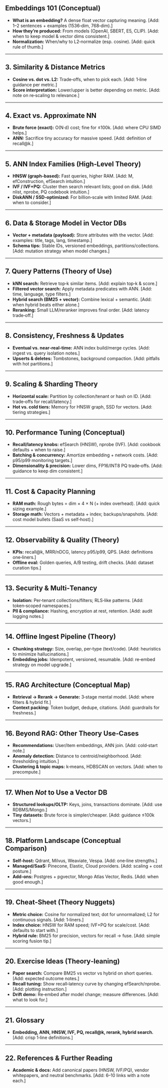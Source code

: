 ## Embeddings 101 (Conceptual)
- **What is an embedding?** A dense float vector capturing meaning. [Add: 1–2 sentences + examples (1536‑dim, 768‑dim).]
- **How they’re produced:** From models (OpenAI, SBERT, E5, CLIP). [Add: when to keep model & vector dims consistent.]
- **Normalization:** When/why to L2‑normalize (esp. cosine). [Add: quick rule of thumb.]

---
## 3. Similarity & Distance Metrics
- **Cosine vs. dot vs. L2:** Trade‑offs, when to pick each. [Add: 1‑line guidance per metric.]
- **Score interpretation:** Lower/upper is better depending on metric. [Add: note on re‑scaling to relevance.]

---
## 4. Exact vs. Approximate NN
- **Brute force (exact):** O(N·d) cost; fine for ≤100k. [Add: where CPU SIMD helps.]
- **ANN:** Sacrifice tiny accuracy for massive speed. [Add: definition of recall@k.]

---
## 5. ANN Index Families (High‑Level Theory)
- **HNSW (graph‑based):** Fast queries, higher RAM. [Add: M, efConstruction, efSearch intuition.]
- **IVF / IVF+PQ:** Cluster then search relevant lists; good on disk. [Add: nlist, nprobe, PQ codebook intuition.]
- **DiskANN / SSD‑optimized:** For billion‑scale with limited RAM. [Add: when to consider.]

---
## 6. Data & Storage Model in Vector DBs
- **Vector + metadata (payload):** Store attributes with the vector. [Add: examples: title, tags, lang, timestamp.]
- **Schema tips:** Stable IDs, versioned embeddings, partitions/collections. [Add: mutation strategy when model changes.]

---
## 7. Query Patterns (Theory of Use)
- **kNN search:** Retrieve top‑k similar items. [Add: explain top‑k & score.]
- **Filtered vector search:** Apply metadata predicates with ANN. [Add: time, language, type filters.]
- **Hybrid search (BM25 + vector):** Combine lexical + semantic. [Add: when hybrid beats either alone.]
- **Reranking:** Small LLM/reranker improves final order. [Add: latency trade‑off.]

---
## 8. Consistency, Freshness & Updates
- **Eventual vs. near‑real‑time:** ANN index build/merge cycles. [Add: ingest vs. query isolation notes.]
- **Upserts & deletes:** Tombstones, background compaction. [Add: pitfalls with hot partitions.]

---
## 9. Scaling & Sharding Theory
- **Horizontal scale:** Partition by collection/tenant or hash on ID. [Add: trade‑offs for recall/latency.]
- **Hot vs. cold tiers:** Memory for HNSW graph, SSD for vectors. [Add: tiering strategies.]

---
## 10. Performance Tuning (Conceptual)
- **Recall/latency knobs:** efSearch (HNSW), nprobe (IVF). [Add: cookbook defaults + when to raise.]
- **Batching & concurrency:** Amortize embedding + network costs. [Add: p95/p99 monitoring targets.]
- **Dimensionality & precision:** Lower dims, FP16/INT8 PQ trade‑offs. [Add: guidance to keep dim consistent.]

---
## 11. Cost & Capacity Planning
- **RAM math:** Rough bytes = dim × 4 × N (+ index overhead). [Add: quick sizing example.]
- **Storage math:** Vectors + metadata + index; backups/snapshots. [Add: cost model bullets (SaaS vs self‑host).]

---
## 12. Observability & Quality (Theory)
- **KPIs:** recall@k, MRR/nDCG, latency p95/p99, QPS. [Add: definitions one‑liners.]
- **Offline eval:** Golden queries, A/B testing, drift checks. [Add: dataset curation tips.]

---
## 13. Security & Multi‑Tenancy
- **Isolation:** Per‑tenant collections/filters; RLS‑like patterns. [Add: token‑scoped namespaces.]
- **PII & compliance:** Hashing, encryption at rest, retention. [Add: audit logging notes.]

---
## 14. Offline Ingest Pipeline (Theory)
- **Chunking strategy:** Size, overlap, per‑type (text/code). [Add: heuristics to minimize hallucinations.]
- **Embedding jobs:** Idempotent, versioned, resumable. [Add: re‑embed strategy on model upgrade.]

---
## 15. RAG Architecture (Conceptual Map)
- **Retrieval → Rerank → Generate:** 3‑stage mental model. [Add: where filters & hybrid fit.]
- **Context packing:** Token budget, dedupe, citations. [Add: guardrails for freshness.]

---
## 16. Beyond RAG: Other Theory Use‑Cases
- **Recommendations:** User/item embeddings, ANN join. [Add: cold‑start note.]
- **Anomaly detection:** Distance to centroid/neighborhood. [Add: thresholding intuition.]
- **Clustering & topic maps:** k‑means, HDBSCAN on vectors. [Add: when to precompute.]

---
## 17. When *Not* to Use a Vector DB
- **Structured lookups/OLTP:** Keys, joins, transactions dominate. [Add: use RDBMS/Mongo.]
- **Tiny datasets:** Brute force is simpler/cheaper. [Add: guidance ≤100k vectors.]

---
## 18. Platform Landscape (Conceptual Comparison)
- **Self‑host:** Qdrant, Milvus, Weaviate, Vespa. [Add: one‑line strengths.]
- **Managed/SaaS:** Pinecone, Elastic, Cloud providers. [Add: scaling + cost posture.]
- **Add‑ons:** Postgres + pgvector, Mongo Atlas Vector, Redis. [Add: when good enough.]

---
## 19. Cheat‑Sheet (Theory Nuggets)
- **Metric choice:** Cosine for normalized text; dot for unnormalized; L2 for continuous signals. [Add: 1‑liners.]
- **Index choice:** HNSW for RAM speed; IVF+PQ for scale/cost. [Add: defaults to start with.]
- **Hybrid rule:** BM25 for precision, vectors for recall → fuse. [Add: simple scoring fusion tip.]

---
## 20. Exercise Ideas (Theory‑leaning)
- **Paper search:** Compare BM25 vs vector vs hybrid on short queries. [Add: expected outcome notes.]
- **Recall tuning:** Show recall‑latency curve by changing efSearch/nprobe. [Add: plotting instruction.]
- **Drift demo:** Re‑embed after model change; measure differences. [Add: what to look for.]

---
## 21. Glossary
- **Embedding, ANN, HNSW, IVF, PQ, recall@k, rerank, hybrid search.** [Add: crisp 1‑line definitions.]

---
## 22. References & Further Reading
- **Academic & docs:** Add canonical papers (HNSW, IVF/PQ), vendor whitepapers, and neutral benchmarks. [Add: 6–10 links with a note each.]
